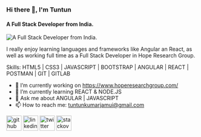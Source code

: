 ### Hi there 👋, I'm Tuntun 
####                 A Full Stack Developer from India.                              
![                A Full Stack Developer from India.                              ](https://image.freepik.com/free-vector/web-development-programmer-engineering-coding-website-augmented-reality-interface-screens-developer-project-engineer-programming-software-application-design-cartoon-illustration_107791-3863.jpg)



I really enjoy learning languages and frameworks like Angular an React, as well as working full time as a Full Stack Developer in Hope Research Group.

Skills: HTML5 | CSS3  | JAVASCRIPT | BOOTSTRAP | ANGULAR | REACT | POSTMAN | GIT | GITLAB

- 🔭 I’m currently working on https://www.hoperesearchgroup.com/ 
- 🌱 I’m currently learning REACT & NODE.JS 
- 💬 Ask me about ANGULAR | JAVASCRIPT 
- 📫 How to reach me: tuntunkumarjamui@gmail.com 


[<img src='https://cdn.jsdelivr.net/npm/simple-icons@3.0.1/icons/github.svg' alt='github' height='40'>](https://github.com/https://github.com/tuntunpandit)  [<img src='https://cdn.jsdelivr.net/npm/simple-icons@3.0.1/icons/linkedin.svg' alt='linkedin' height='40'>](https://www.linkedin.com/in/https://www.linkedin.com/in/tuntun-kumar-311866117//)  [<img src='https://cdn.jsdelivr.net/npm/simple-icons@3.0.1/icons/twitter.svg' alt='twitter' height='40'>](https://twitter.com/https://twitter.com/_KaranPandit)  [<img src='https://cdn.jsdelivr.net/npm/simple-icons@3.0.1/icons/stackoverflow.svg' alt='stackoverflow' height='40'>](https://stackoverflow.com/users/https://stackoverflow.com/users/8925157/karan)  

